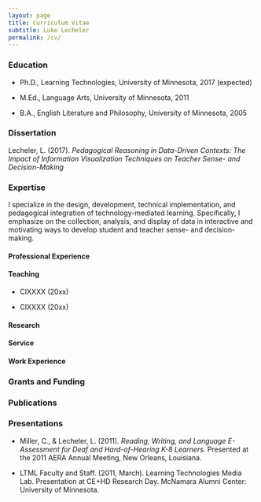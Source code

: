 ```yaml
---
layout: page
title: Curriculum Vitae
subtitle: Luke Lecheler
permalink: /cv/
---
```


### Education 

* Ph.D., Learning Technologies, University of Minnesota, 2017 (expected) 

* M.Ed., Language Arts, University of Minnesota, 2011

* B.A., English Literature and Philosophy, University of Minnesota, 2005


### Dissertation

Lecheler, L. (2017). *Pedagogical Reasoning in Data-Driven Contexts: The Impact of Information Visualization Techniques on Teacher Sense- and Decision-Making*

### Expertise

I specialize in the design, development, technical implementation, and pedagogical integration of technology-mediated learning. Specifically, I emphasize on the collection, analysis, and display of data in interactive and motivating ways to develop student and teacher sense- and decision-making.

#### Professional Experience

#### Teaching

* CIXXXX (20xx)

* CIXXXX (20xx)

#### Research

#### Service

#### Work Experience

### Grants and Funding

### Publications

### Presentations

- Miller, C., & Lecheler, L. (2011). *Reading, Writing, and Language E-Assessment for Deaf and Hard-of-Hearing K-8 Learners.* Presented at the 2011 AERA Annual Meeting, New Orleans, Louisiana.

- LTML Faculty and Staff. (2011, March). Learning Technologies Media Lab. Presentation at CE+HD Research Day. McNamara Alumni Center: University of Minnesota.  
